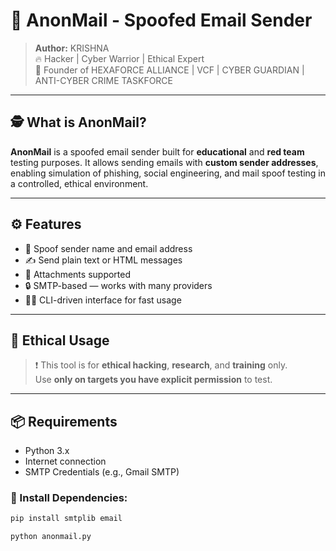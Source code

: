# 📧 AnonMail - Spoofed Email Sender

> **Author:** KRISHNA  
> 🔥 Hacker | Cyber Warrior | Ethical Expert  
> 🧠 Founder of HEXAFORCE ALLIANCE | VCF | CYBER GUARDIAN | ANTI-CYBER CRIME TASKFORCE

---

## 🕵️ What is AnonMail?

**AnonMail** is a spoofed email sender built for **educational** and **red team** testing purposes. It allows sending emails with **custom sender addresses**, enabling simulation of phishing, social engineering, and mail spoof testing in a controlled, ethical environment.

---

## ⚙️ Features

- 💌 Spoof sender name and email address
- ✍️ Send plain text or HTML messages
- 📎 Attachments supported
- 🔒 SMTP-based — works with many providers
- 👨‍💻 CLI-driven interface for fast usage

---

## 🚨 Ethical Usage

> ❗ This tool is for **ethical hacking**, **research**, and **training** only.  
> Use **only on targets you have explicit permission** to test.

---

## 📦 Requirements

- Python 3.x
- Internet connection
- SMTP Credentials (e.g., Gmail SMTP)

### 🔧 Install Dependencies:

```bash
pip install smtplib email

python anonmail.py
